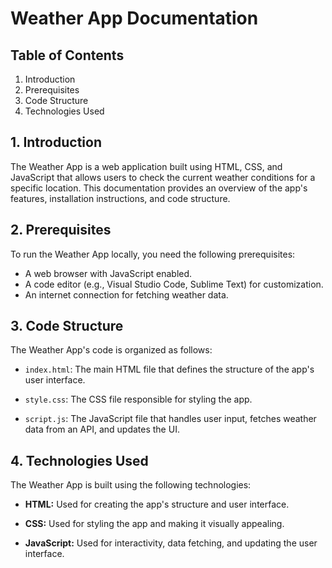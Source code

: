 # Weather App Documentation

## Table of Contents
1. Introduction
2. Prerequisites
3. Code Structure
4. Technologies Used
 

## 1. Introduction

The Weather App is a web application built using HTML, CSS, and JavaScript that allows users to check the current weather conditions for a specific location. This documentation provides an overview of the app's features, installation instructions, and code structure.

## 2. Prerequisites

To run the Weather App locally, you need the following prerequisites:

- A web browser with JavaScript enabled.
- A code editor (e.g., Visual Studio Code, Sublime Text) for customization.
- An internet connection for fetching weather data.

## 3. Code Structure

The Weather App's code is organized as follows:

- `index.html`: The main HTML file that defines the structure of the app's user interface.

- `style.css`: The CSS file responsible for styling the app.

- `script.js`: The JavaScript file that handles user input, fetches weather data from an API, and updates the UI.

## 4. Technologies Used

The Weather App is built using the following technologies:

- **HTML:** Used for creating the app's structure and user interface.

- **CSS:** Used for styling the app and making it visually appealing.

- **JavaScript:** Used for interactivity, data fetching, and updating the user interface.

 
 